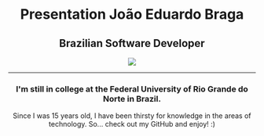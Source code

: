 
<div align="center">

# Presentation João Eduardo Braga

## Brazilian Software Developer

![](https://i.ibb.co/K94HfHQ/eu-baser-ftgrande.jpg)

---

### I'm still in college at the Federal University of Rio Grande do Norte in Brazil.
Since I was 15 years old, I have been thirsty for knowledge in the areas of technology.
So... check out my GitHub and enjoy! :)

</div>
